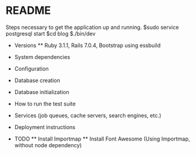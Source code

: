 # README

Steps necessary to get the application up and running.
$sudo service postgresql start
$cd blog
$./bin/dev

* Versions
** Ruby 3.1.1, Rails 7.0.4, Bootstrap using essbuild 

* System dependencies

* Configuration

* Database creation

* Database initialization

* How to run the test suite

* Services (job queues, cache servers, search engines, etc.)

* Deployment instructions

* TODO
** Install Importmap
** Install Font Awesome (Using Importmap, without node dependency)
